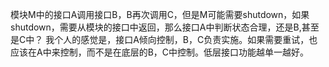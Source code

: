 模块M中的接口A调用接口B，B再次调用C，但是M可能需要shutdown，如果shutdown，需要从模块的接口中返回，那么接口A中判断状态合理，还是B,甚至是C中？
我个人的感觉是，接口A倾向控制，B，C负责实施。如果需要重试，也应该在A中来控制，而不是在底层的B，C中控制。低层接口功能越单一越好。
